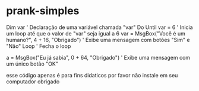# prank-simples
Dim var                          ' Declaração de uma variável chamada "var"
Do Until var = 6                ' Inicia um loop até que o valor de "var" seja igual a 6
    var = MsgBox("Você é um humano?", 4 + 16, "Obrigado")   ' Exibe uma mensagem com botões "Sim" e "Não"
Loop                            ' Fecha o loop

a = MsgBox("Eu já sabia", 0 + 64, "Obrigado")   ' Exibe uma mensagem com um único botão "OK"

esse código apenas é para fins didaticos por favor não instale em seu computador
obrigado
